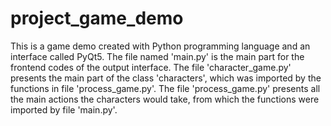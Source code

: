 # project_game_demo
This is a game demo created with Python programming language and an interface called PyQt5.
The file named 'main.py' is the main part for the frontend codes of the output interface.
The file 'character_game.py' presents the main part of the class 'characters', which was imported by the functions in file 'process_game.py'.
The file 'process_game.py' presents all the main actions the characters would take, from which the functions were imported by file 'main.py'.
